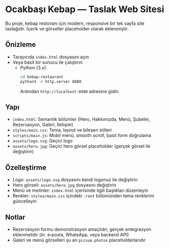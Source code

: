 # Ocakbaşı Kebap — Taslak Web Sitesi

Bu proje, kebap restoranı için modern, responsive bir tek sayfa site taslağıdır. İçerik ve görseller placeholder olarak eklenmiştir.

## Önizleme

- Tarayıcıda `index.html` dosyasını açın
- Veya basit bir sunucu ile çalıştırın:
  - Python (3.x):
    ```bash
    cd kebap-restaurant
    python3 -m http.server 8080
    ```
    Ardından `http://localhost:8080` adresine gidin.

## Yapı

- `index.html`: Semantik bölümler (Hero, Hakkımızda, Menü, Şubeler, Rezervasyon, Galeri, İletişim)
- `styles/main.css`: Tema, layout ve bileşen stilleri
- `scripts/main.js`: Mobil menü, smooth scroll, basit form doğrulama
- `assets/logo.svg`: Geçici logo
- `assets/hero.jpg`: Geçici hero görsel placeholder (gerçek görsel ile değiştirin)

## Özelleştirme

- Logo: `assets/logo.svg` dosyasını kendi logonuz ile değiştirin
- Hero görseli: `assets/hero.jpg` dosyasını değiştirin
- Menü ve metinler: `index.html` içerisinde ilgili başlıkları düzenleyin
- Renkler: `styles/main.css` içindeki `:root` bölümünden tema renklerini güncelleyin

## Notlar

- Rezervasyon formu demonstrasyon amaçlıdır; gerçek entegrasyon eklenmelidir (ör. e‑posta, WhatsApp, veya backend API)
- Galeri ve menü görselleri şu an `picsum.photos` placeholderlarıdır